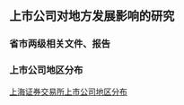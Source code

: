 ##  上市公司对地方发展影响的研究  

###  省市两级相关文件、报告  

[]()

###  上市公司地区分布  

[上海证券交易所上市公司地区分布](http://www.sse.com.cn/assortment/stock/areatrade/area/)